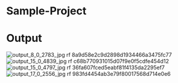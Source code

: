# Sample-Project
# Output

![output_8_0_2783_jpg rf 8a9d58e2c9d2898d1934466a3475fc77](https://github.com/rkarahul/Rolling-wheel-Gear-Detection-using-CNN-and-Yolov8/assets/90387491/3ed526b2-55aa-4022-846c-640678a98b7b)
![output_15_0_4839_jpg rf c68b770931015d07f9e0f5cdfe454d12](https://github.com/rkarahul/Rolling-wheel-Gear-Detection-using-CNN-and-Yolov8/assets/90387491/b3a93951-ffaa-4826-b28d-545fa7b3cb86)
![output_15_0_4797_jpg rf 36fa607fced5eabf81f4135da2295ef7](https://github.com/rkarahul/Rolling-wheel-Gear-Detection-using-CNN-and-Yolov8/assets/90387491/02b42ef6-9a0f-475e-92b4-1dddde1758a7)
![output_17_0_2556_jpg rf 983fd4454ab3e79f80017568d714e0e6](https://github.com/rkarahul/Rolling-wheel-Gear-Detection-using-CNN-and-Yolov8/assets/90387491/581d61ec-7eb7-41e8-8b92-97d7b07effb2)
